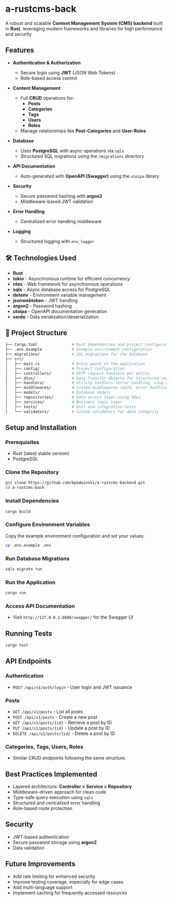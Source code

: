 # a-rustcms-back

A robust and scalable **Content Management System (CMS) backend** built in **Rust**, leveraging modern frameworks and libraries for high performance and security

## Features

- **Authentication & Authorization**
  - Secure login using **JWT** (JSON Web Tokens)
  - Role-based access control

- **Content Management**
  - Full **CRUD** operations for:
    - **Posts**
    - **Categories**
    - **Tags**
    - **Users**
    - **Roles**
  - Manage relationships like **Post-Categories** and **User-Roles**

- **Database**
  - Uses **PostgreSQL** with async operations via `sqlx`
  - Structured SQL migrations using the `/migrations` directory

- **API Documentation**
  - Auto-generated with **OpenAPI (Swagger)** using the `utoipa` library

- **Security**
  - Secure password hashing with **argon2**
  - Middleware-based JWT validation

- **Error Handling**
  - Centralized error handling middleware

- **Logging**
  - Structured logging with `env_logger`

## 🛠️ Technologies Used

- **Rust**
- **tokio** - Asynchronous runtime for efficient concurrency
- **ntex** - Web framework for asynchronous operations
- **sqlx** - Async database access for PostgreSQL
- **dotenv** - Environment variable management
- **jsonwebtoken** - JWT handling
- **argon2** - Password hashing
- **utoipa** - OpenAPI documentation generation
- **serde** - Data serialization/deserialization

## 📂 Project Structure

```bash
├── Cargo.toml               # Rust dependencies and project configuration
├── .env.example             # Example environment configuration
├── migrations/              # SQL migrations for the database
├── src/
│   ├── main.rs              # Entry point of the application
│   ├── config/              # Project configuration
│   ├── controllers/         # HTTP request handlers per entity
│   ├── dtos/                # Data Transfer Objects for structured requests/responses
│   ├── handlers/            # Utility handlers (error handling, slug generation, etc.)
│   ├── middlewares/         # Custom middlewares (auth, error handling)
│   ├── models/              # Database models
│   ├── repositories/        # Data access layer using SQLx
│   ├── services/            # Business logic layer
│   ├── tests/               # Unit and integration tests
│   └── validators/          # Custom validators for data integrity
```

## Setup and Installation

### Prerequisites
- Rust (latest stable version)
- PostgreSQL

### Clone the Repository
```bash
git clone https://github.com/bpodwinski/a-rustcms-backend.git
cd a-rustcms-back
```

### Install Dependencies
```bash
cargo build
```

### Configure Environment Variables
Copy the example environment configuration and set your values:
```bash
cp .env.example .env
```

### Run Database Migrations
```bash
sqlx migrate run
```

### Run the Application
```bash
cargo run
```

### Access API Documentation
- Visit `http://127.0.0.1:8080/swagger/` for the Swagger UI

## Running Tests
```bash
cargo test
```

## API Endpoints

### Authentication
- `POST /api/v1/auth/login` - User login and JWT issuance

### Posts
- `GET /api/v1/posts` - List all posts
- `POST /api/v1/posts` - Create a new post
- `GET /api/v1/posts/{id}` - Retrieve a post by ID
- `PUT /api/v1/posts/{id}` - Update a post by ID
- `DELETE /api/v1/posts/{id}` - Delete a post by ID

### Categories, Tags, Users, Roles
- Similar CRUD endpoints following the same structure.

## Best Practices Implemented
- Layered architecture: **Controller > Service > Repository**
- Middleware-driven approach for clean code
- Type-safe query execution using `sqlx`
- Structured and centralized error handling
- Role-based route protection

## Security
- JWT-based authentication
- Secure password storage using **argon2**
- Data validation

## Future Improvements
- Add rate limiting for enhanced security
- Improve testing coverage, especially for edge cases
- Add multi-language support
- Implement caching for frequently accessed resources

